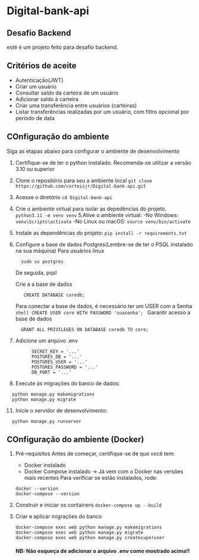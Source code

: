 # Digital-bank-api

## Desafio Backend

esté é um projeto feito para  desafio backend.

## Critérios de aceite

- Autenticação(JWT)
- Criar um usuário
- Consultar saldo da carteira de um usuário
- Adicionar saldo à carteira
- Criar uma transferência entre usuários (carteiras)
- Listar transferências realizadas por um usuário, com filtro opcional por período de data

## COnfiguração do ambiente
Siga as etapas abaixo para configurar o ambiente de desenvolvimento

1. Certifique-se de ter o python instalado. Recomenda-se utilizar a versão 3.10 ou superior
2. Clone o repositório para seu a ambiente local
 ``` git clone https://github.com/corteisjr/Digital-bank-api.git ```
3. Acesse o diretório
   ```cd Digital-bank-api```
4. Crie o ambiente virtual para isolar as depedências do projeto.
    ```python3.11 -m venv venv```
5.Ative o ambiente virtual:
-No Windows:
```venv\Scripts\activate```
-No Linux ou macOS:
```source venv/bin/activate```

6. Instale as dependências do projeto:
   ```pip install -r requirements.txt```
7. Configure a base de dados Postgres(Lembre-se de ter o PSQL instalado na sua máquina)
  Para usuários linux
   ```shell
     sudo su postgres
   ```
   De seguida, pqsl

   Crie a a base de dados
      ```shell
         CREATE DATABASE coredb;
      ```
   Para conectar a base de dados, é necessário ter um USER com a Senha
         ```shell
             CREATE USER core WITH PASSWORD 'suasenha';
          ```
   Garantir acesso a base de dados
     ```shell
       GRANT ALL PRIVILEGES ON DATABASE coredb TO core;
     ```
9.  Adicione um arquivo .env
    ```shell
          SECRET_KEY = '...'
          POSTGRES_DB = '...'
          POSTGRES_USER = '...'
          POSTGRES_PASSWORD = '...'
          DB_PORT = '...'
     ```
10.  Execute as migrações do banco de dados:

   ```shell
     python manage.py makemigrations
     python manage.py migrate
   ```
11. Inicie o servidor de desenvolvimento:

   ```shell
     python manage.py runserver
   ```
## COnfiguração do ambiente (Docker)
1. Pré-requisitos
   Antes de começar, certifique-se de que você tem:
   - Docker instalado
   - Docker Compose instalado → Já vem com o Docker nas versões mais recentes
   Para verificar se estão instalados, rode:
   ```
   docker --version
   docker-compose --version
   ```
2. Construir e iniciar os containers
   ```docker-compose up --build```

3. Criar e aplicar migrações do banco
    ```
    docker-compose exec web python manage.py makemigrations
    docker-compose exec web python manage.py migrate
    docker-compose exec web python manage.py createsuperuser
    ```

    #### NB: Não esqueça de adicionar o arquivo .env como mostrado acima!!
